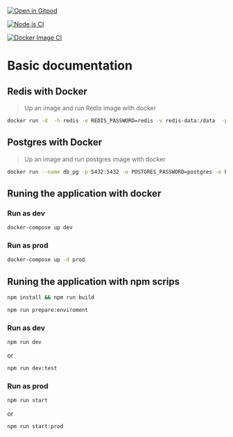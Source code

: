 [![Open in Gitpod](https://gitpod.io/button/open-in-gitpod.svg)](https://gitpod.io/#https://github.com/hebertcisco/nestjs-rest-boilerplate)

[![Node.js CI](https://github.com/hebertcisco/nestjs-rest-boilerplate/actions/workflows/node.js.yml/badge.svg)](https://github.com/hebertcisco/nestjs-rest-boilerplate/actions/workflows/node.js.yml)

[![Docker Image CI](https://github.com/hebertcisco/nestjs-rest-boilerplate/actions/workflows/docker-image.yml/badge.svg)](https://github.com/hebertcisco/nestjs-rest-boilerplate/actions/workflows/docker-image.yml)

# Basic documentation

## Redis with Docker

> Up an image and run Redis image with docker

```sh
docker run -d  -h redis -e REDIS_PASSWORD=redis -v redis-data:/data  -p 6379:6379  --name redis --restart always redis:5.0.5-alpine3.9 /bin/sh -c 'redis-server --appendonly yes --requirepass ${REDIS_PASSWORD}'
```

## Postgres with Docker

> Up an image and run postgres image with docker

```sh
docker run --name db_pg -p 5432:5432 -e POSTGRES_PASSWORD=postgres -e POSTGRES_USER=postgres -d postgres:11
```

## Runing the application with docker

### Run as dev

```sh
docker-compose up dev
```

### Run as prod

```sh
docker-compose up -d prod
```

## Runing the application with npm scrips

```sh
npm install && npm run build
```

```sh
npm run prepare:enviroment
```

### Run as dev

```sh
npm run dev
```

or

```sh
npm run dev:test
```

### Run as prod

```sh
npm run start
```

or

```sh
npm run start:prod
```
